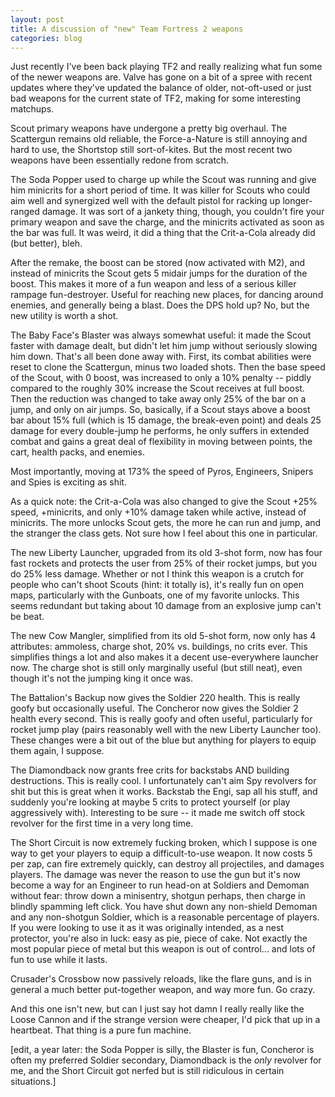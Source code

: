 ```yaml
---
layout: post
title: A discussion of "new" Team Fortress 2 weapons
categories: blog
---
```


Just recently I've been back playing TF2 and really realizing what fun some of the newer weapons are. Valve has gone on a bit of a spree with recent updates where they've updated the balance of older, not-oft-used or just bad weapons for the current state of TF2, making for some interesting matchups.

Scout primary weapons have undergone a pretty big overhaul. The Scattergun remains old reliable, the Force-a-Nature is still annoying and hard to use, the Shortstop still sort-of-kites. But the most recent two weapons have been essentially redone from scratch.

The Soda Popper used to charge up while the Scout was running and give him minicrits for a short period of time. It was killer for Scouts who could aim well and synergized well with the default pistol for racking up longer-ranged damage. It was sort of a jankety thing, though, you couldn't fire your primary weapon and save the charge, and the minicrits activated as soon as the bar was full. It was weird, it did a thing that the Crit-a-Cola already did (but better), bleh.

After the remake, the boost can be stored (now activated with M2), and instead of minicrits the Scout gets 5 midair jumps for the duration of the boost. This makes it more of a fun weapon and less of a serious killer rampage fun-destroyer. Useful for reaching new places, for dancing around enemies, and generally being a blast. Does the DPS hold up? No, but the new utility is worth a shot.

The Baby Face's Blaster was always somewhat useful: it made the Scout faster with damage dealt, but didn't let him jump without seriously slowing him down. That's all been done away with. First, its combat abilities were reset to clone the Scattergun, minus two loaded shots. Then the base speed of the Scout, with 0 boost, was increased to only a 10% penalty -- piddly compared to the roughly 30% increase the Scout receives at full boost. Then the reduction was changed to take away only 25% of the bar on a jump, and only on air jumps. So, basically, if a Scout stays above a boost bar about 15% full (which is 15 damage, the break-even point) and deals 25 damage for every double-jump he performs, he only suffers in extended combat and gains a great deal of flexibility in moving between points, the cart, health packs, and enemies.

Most importantly, moving at 173% the speed of Pyros, Engineers, Snipers and Spies is exciting as shit.

As a quick note: the Crit-a-Cola was also changed to give the Scout +25% speed, +minicrits, and only +10% damage taken while active, instead of minicrits. The more unlocks Scout gets, the more he can run and jump, and the stranger the class gets. Not sure how I feel about this one in particular.

The new Liberty Launcher, upgraded from its old 3-shot form, now has four fast rockets and protects the user from 25% of their rocket jumps, but you do 25% less damage. Whether or not I think this weapon is a crutch for people who can't shoot Scouts (hint: it totally is), it's really fun on open maps, particularly with the Gunboats, one of my favorite unlocks. This seems redundant but taking about 10 damage from an explosive jump can't be beat.

The new Cow Mangler, simplified from its old 5-shot form, now only has 4 attributes: ammoless, charge shot, 20% vs. buildings, no crits ever. This simplifies things a lot and also makes it a decent use-everywhere launcher now. The charge shot is still only marginally useful (but still neat), even though it's not the jumping king it once was.

The Battalion's Backup now gives the Soldier 220 health. This is really goofy but occasionally useful. The Concheror now gives the Soldier 2 health every second. This is really goofy and often useful, particularly for rocket jump play (pairs reasonably well with the new Liberty Launcher too). These changes were a bit out of the blue but anything for players to equip them again, I suppose.

The Diamondback now grants free crits for backstabs AND building destructions. This is really cool. I unfortunately can't aim Spy revolvers for shit but this is great when it works. Backstab the Engi, sap all his stuff, and suddenly you're looking at maybe 5 crits to protect yourself (or play aggressively with). Interesting to be sure -- it made me switch off stock revolver for the first time in a very long time.

The Short Circuit is now extremely fucking broken, which I suppose is one way to get your players to equip a difficult-to-use weapon. It now costs 5 per zap, can fire extremely quickly, can destroy all projectiles, and damages players. The damage was never the reason to use the gun but it's now become a way for an Engineer to run head-on at Soldiers and Demoman without fear: throw down a minisentry, shotgun perhaps, then charge in blindly spamming left click. You have shut down any non-shield Demoman and any non-shotgun Soldier, which is a reasonable percentage of players. If you were looking to use it as it was originally intended, as a nest protector, you're also in luck: easy as pie, piece of cake. Not exactly the most popular piece of metal but this weapon is out of control... and lots of fun to use while it lasts.

Crusader's Crossbow now passively reloads, like the flare guns, and is in general a much better put-together weapon, and way more fun. Go crazy.

And this one isn't new, but can I just say hot damn I really really like the Loose Cannon and if the strange version were cheaper, I'd pick that up in a heartbeat. That thing is a pure fun machine.

[edit, a year later: the Soda Popper is silly, the Blaster is fun, Concheror is often my preferred Soldier secondary, Diamondback is the *only* revolver for me, and the Short Circuit got nerfed but is still ridiculous in certain situations.]
